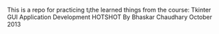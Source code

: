 This is a repo for practicing t¡the learned things from the course:
Tkinter GUI Application Development HOTSHOT
By Bhaskar Chaudhary
October 2013
